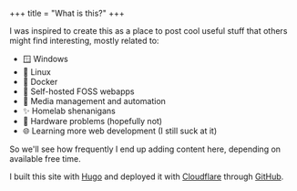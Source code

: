 +++
title = "What is this?"
+++

I was inspired to create this as a place to post cool useful stuff that others might find interesting, mostly related to:

* 🪟 Windows
* 🐧 Linux
* 🐋 Docker
* 🚀 Self-hosted FOSS webapps
* 🍿 Media management and automation
* ✨ Homelab shenanigans
* 💽 Hardware problems (hopefully not)
* 🌐 Learning more web development (I still suck at it)

So we'll see how frequently I end up adding content here, depending on available free time.

I built this site with [Hugo](https://gohugo.io/) and deployed it with [Cloudflare](https://pages.cloudflare.com/) through [GitHub](https://github.com/syphant/hugo).